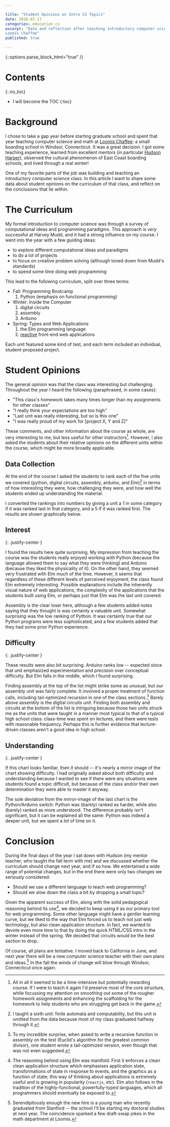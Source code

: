 ```yaml
---

title: "Student Opinions on Intro CS Topics"
date: 2018-07-17
categories: education cs
excerpt: "Data and reflection after teaching introductory computer science at
Loomis Chaffee"
published: true

---
```


{::options parse_block_html="true" /}

# Contents
{:.no_toc}

   * I will become the TOC
{:toc}

# Background

I chose to take a gap year before starting graduate school and spent that year
teaching computer science and math at [Loomis Chaffee][loomis]: a small boarding
school in Windsor, Connecticut. It was a great decision. I got some teaching
experience, learned from excellent mentors (in particular [Hudson
Harper][hudson]), observed the cultural phenomenon of East Coast boarding
schools, and lived through a real winter!

One of my favorite parts of the job was building and teaching an introductory
computer science class. In this article I want to share some data about student
opinions on the curriculum of that class, and reflect on the conclusions that
lie within.

# The Curriculum

My formal introduction to computer science was through a survey of computational
ideas and programming paradigms. This approach is *very* successful at Harvey
Mudd, and it had a strong influence on my course. I went into the year with a
few guiding ideas:

   * to explore different computational ideas and paradigms
   * to do a lot of projects
   * to focus on creative problem solving (although toned down from Mudd's
       standards)
   * to spend some time doing web programming

This lead to the following curriculum, split over three terms:

   * Fall: Programming Bootcamp
      1. Python (emphasis on functional programming)
   * Winter: Inside the Computer
      1. digital circuits
      2. assembly
      3. Arduino
   * Spring: Types and Web Applications
      1. the Elm programming language
      2. [reactive][reactive] front-end web applications

Each unit featured some kind of test, and each term included an individual,
student-proposed project.

# Student Opinions


The general opinion was that the class was interesting but challenging.
Throughout the year I heard the following (paraphrased, in some cases):
   * "This class's homework takes many times longer than my assignments for
       other classes"
   * "I really think your expectations are too high"
   * "Last unit was really interesting, but so is this one"
   * "I was really proud of my work for [project X, Y and Z]"

These comments, and other information about the course as whole, are very
interesting to me, but less useful for other instructors[^changes]. However, I
also asked the students about their relative opinions on the different units
within the course, which might be more broadly applicable.

[^changes]:
    All in all it seemed to be a time-intensive but potentially rewarding
    course. If I were to teach it again I'd preserve most of the core structure,
    while focussing my attention on smoothing out some of the rougher homework
    assignments and enhancing the scaffolding for the homework to help students
    who are struggling get back in the game.

## Data Collection

At the end of the course I asked the students to rank each of the five units we
covered (python, digital circuits, assembly, arduino, and Elm)[^lastunit] in
terms of how interesting they were, how challenging they were, and how well the
students ended up understanding the material.

[^lastunit]:
    I taught a sixth unit: finite automata and computability, but this
    unit is omitted from the data because most of my class graduated halfway
    through it.

I converted the rankings into numbers by giving a unit a 1 in some category if
it was ranked last in that category, and a 5 if it was ranked first. The results
are shown graphically below. 

## Interest

{: .justify-center }
<div id="interest-chart"></div>

I found the results here quite surprising. My impression from teaching the
course was the students really enjoyed working with Python (because the language
allowed them to say what they were thinking) and Arduino (because they liked
the physicality of it). On the other hand, they seemed very frustrated with Elm
much of the time. However, it seems that regardless of these different levels of
perceived enjoyment, the class found Elm extremely interesting. Possible
explanations include the inherently visual nature of web applications, the
complexity of the applications that the students built using Elm, or perhaps
just that Elm was the last unit covered.

Assembly is the clear loser here, although a few students added notes saying that
they thought is was certainly a valuable unit. Somewhat surprising was the low
ranking of Python. It was certainly true that our Python programs were less
sophisticated, and a few students added that they had some prior Python
experience.

## Difficulty

{: .justify-center }
<div id="difficulty-chart"></div>

These results were also bit surprising. Arduino ranks low -- expected since that
unit emphasized experimentation and precision over conceptual difficulty. But
Elm falls in the middle, which I found surprising.

Finding assembly at the top of the list might strike some as unusual, but our
assembly unit was fairly complete. It involved a proper treatment of function
calls, including tail-optimized recursion in one of the class sections.[^tail]
Barely above assembly is the digital circuits unit. Finding both assembly and
circuits at the bottom of the list is intriguing because those two units struck
me as the units that were taught in a manner most typical to that of a typical
high school class: class-time was spent on lectures, and there were tests with
reasonable frequency. Perhaps this is further evidence that lecture-driven
classes aren't a good idea in high school.

[^tail]:
    To my incredible surprise, when asked to write a recursive function in
    assembly on the test (Euclid's algorithm for the greatest common divisor),
    one student wrote a tail-optimized version, even though that was not even
    suggested.

## Understanding


{: .justify-center }
<div id="understanding-chart"></div>

If this chart looks familiar, then it should -- it's nearly a mirror image of
the chart showing difficulty. I had originally asked about both difficulty and
understanding because I wanted to see if there were any situations were students
found a topic difficult, but because of the class and/or their own determination
they were able to master it anyway.

The sole deviation from the mirror-image of the last chart is the
Python/Arduino switch: Python was (barely) ranked as harder, while also (barely)
ranked as more understood. The difference probably isn't significant, but it can
be explained all the same: Python was indeed a deeper unit, but we spent a *lot*
of time on it.

# Conclusion

During the final days of the year I sat down with Hudson (my mentor teacher, who
taught the fall term with me) and we discussed whether the curriculum should
change next year, and if so how. We entertained a wide range of potential
changes, but in the end there were only two changes we seriously considered:

   * Should we use a different language to teach web programming?
   * Should we slow down the class a bit by dropping a small topic?

Given the apparent success of Elm, along with the solid pedagogical reasoning
behind its use[^elm], we decided to keep using it as our primary tool for web
programming. Some other language might have a gentler learning curve, but we
liked to the way that Elm forced us to teach not just web technology, but also
clean application structure. In fact, we wanted to devote even more time to
that by doing the quick HTML/CSS intro in the winter instead of the spring. We
decided that circuits would be the best section to drop.

[^elm]:
    The reasoning behind using Elm was manifold. First it enforces a clean clean
    application structure which emphasises application state, transformations of
    state in response to events, and the graphics as a function of state; this
    way of thinking about applications is extremely useful and is growing in
    popularity (`reactjs`, etc). Elm also follows in the tradition of the
    highly-functional, powerfully-typed languages, which all programmers should
    eventually be exposed to.

Of course, all plans are tentative. I moved back to California in June, and next
year there will be a new computer science teacher with their own plans and
ideas.[^swap] In the fall the winds of change will blow through Windsor,
Connecticut once again.

[^swap]:
    Serendipitously enough the new hire is a young man who recently graduated
    from Stanford -- the school I'll be starting my doctoral studies at next
    year. The coincidence sparked a few draft-swap jokes in the math department
    at Loomis.


<script type="module">
  import notebook from "https://api.observablehq.com/@alex-ozdemir/student-impressions-of-introductory-computer-science-top.js?key=a6ffa2175f2bf95d";

  const renders = {
    "interest": "#interest-chart",
    "difficulty": "#difficulty-chart",
    "understanding": "#understanding-chart",
  };

  import {Inspector, Runtime} from "https://unpkg.com/@observablehq/notebook-runtime@1.2.0?module";
  for (let i in renders) {
    renders[i] = document.querySelector(renders[i]);
  }

  Runtime.load(notebook, (variable) => {
    if (renders[variable.name]) {
      return new Inspector(renders[variable.name]);
    }
  });
</script>


[loomis]: https://http://loomischaffee.org/
[hudson]: http://math.bu.edu/people/hharper/
[reactive]: https://en.wikipedia.org/wiki/Functional_reactive_programming
